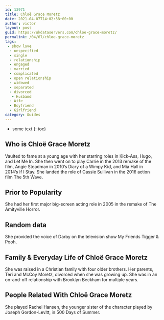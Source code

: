 ```yaml
---
id: 13971
title: Chloë Grace Moretz
date: 2021-04-07T14:02:38+00:00
author: victor
layout: post
guid: https://ukdataservers.com/chloe-grace-moretz/
permalink: /04/07/chloe-grace-moretz
tags:
 - show love
  - unspecified
  - single
  - relationship
  - engaged
  - married
  - complicated
  - open relationship
  - widowed
  - separated
  - divorced
   - Husband
  - Wife
  - Boyfriend
  - Girlfriend
category: Guides
---
```


* some text
{: toc}


## Who is Chloë Grace Moretz



Vaulted to fame at a young age with her starring roles in Kick-Ass, Hugo, and Let Me In. She then went on to play Carrie in the 2013 remake of the film, Angie Steadman in 2010&#8217;s Diary of a Wimpy Kid, and Mia Hall in 2014&#8217;s If I Stay. She landed the role of Cassie Sullivan in the 2016 action film The 5th Wave. 

                
                
                
## Prior to Popularity



She had her first major big-screen acting role in 2005 in the remake of The Amityville Horror.  

                
                
                
## Random data



She provided the voice of Darby on the television show My Friends Tigger & Pooh. 

                
                
                
## Family & Everyday Life of Chloë Grace Moretz



She was raised in a Christian family with four older brothers. Her parents, Teri and McCoy Moretz, divorced when she was growing up. She was in an on-and-off relationship with Brooklyn Beckham for multiple years. 

                
                
                
## People Related With Chloë Grace Moretz



She played Rachel Hansen, the younger sister of the character played by Joseph Gordon-Levitt, in 500 Days of Summer. 

                
              
            
          
          
          